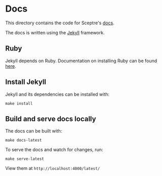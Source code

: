 # Docs

This directory contains the code for Sceptre's [docs](https://sceptre.cloudreach.com).

The docs is written using the [Jekyll](https://jekyllrb.com) framework.

## Ruby

Jekyll depends on Ruby. Documentation on installing Ruby can be found [here](https://www.ruby-lang.org/en/documentation/installation/).

## Install Jekyll

Jekyll and its dependencies can be installed with:

```shell
make install
```

## Build and serve docs locally

The docs can be built with:

```shell
make docs-latest
```

To serve the docs and watch for changes, run:

```shell
make serve-latest
```

View them at `http://localhost:4000/latest/`
